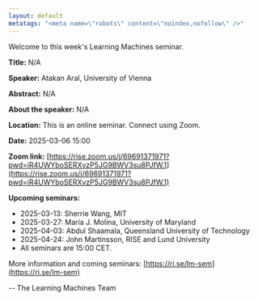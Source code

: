 ```yaml
---
layout: default
metatags: "<meta name=\"robots\" content=\"noindex,nofollow\" />"
---
```

 
Welcome to this week's Learning Machines seminar.

**Title:** N/A

**Speaker:** Atakan Aral, University of Vienna

**Abstract:** N/A

**About the speaker:** N/A

**Location:** This is an online seminar. Connect using Zoom.

**Date:** 2025-03-06 15:00

**Zoom link:** [https://rise.zoom.us/j/69691371971?pwd=iR4UWYboSERXvzP5JG9BWV3su8PJfW.1](https://rise.zoom.us/j/69691371971?pwd=iR4UWYboSERXvzP5JG9BWV3su8PJfW.1)

**Upcoming seminars:**

* 2025-03-13: Sherrie Wang, MIT
* 2025-03-27: María J. Molina, University of Maryland
* 2025-04-03: Abdul Shaamala, Queensland University of Technology
* 2025-04-24: John Martinsson, RISE and Lund University
* All seminars are 15:00 CET.

More information and coming seminars: [https://ri.se/lm-sem](https://ri.se/lm-sem)

-- The Learning Machines Team

